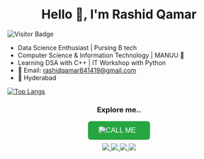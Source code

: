 <div align="center">
  <h1>Hello 👋, I'm Rashid Qamar</h1>
</div>

![Visitor Badge](https://visitor-badge.laobi.icu/badge?page_id=rashid-qamar.rashid-qamar)

- Data Science Enthusiast | Pursing B tech
- Computer Science & Information Technology | MANUU 🦋
- Learning DSA with C++ | IT Workshop with Python
- 📩 Email: rashidqamar841419@gmail.com
- 📍 Hyderabad


[![Top Langs](https://github-readme-stats.vercel.app/api/top-langs/?username=rashid-qamar&layout=compact&hide=html,css&langs_count=6&theme=default)](https://github.com/anuraghazra/github-readme-stats)



<div align="center">
  <h3>Explore me..</h3>
  <button onclick="alert('Contact: +91-8179863366')" style="background-color:#26a641;color:white;border:none;padding:12px 24px;border-radius:6px;font-size:16px;cursor:pointer;display:inline-flex;align-items:center;margin-bottom:8px;">
    <img src="https://img.shields.io/badge/CALL%20ME-Click%20to%20Show-brightgreen?style=for-the-badge&logo=phone&logoColor=white" alt="CALL ME" style="margin-right:8px;border-radius:4px;"/>
  </button>
  <br/>
  <a href="mailto:rashidqamar841419@gmail.com">
    <img src="https://img.shields.io/badge/Gmail-D14836?style=for-the-badge&logo=gmail&logoColor=white"/>
  </a>
  <a href="https://linkedin.com/in/rashid-qamar">
    <img src="https://img.shields.io/badge/LinkedIn-0077B5?style=for-the-badge&logo=linkedin&logoColor=white"/>
  </a>
  <a href="https://twitter.com/RashidQ60876701">
    <img src="https://img.shields.io/badge/Twitter-1DA1F2?style=for-the-badge&logo=twitter&logoColor=white"/>
  </a>
  <a href="https://github.com/rashid-qamar">
    <img src="https://img.shields.io/badge/GitHub-181717?style=for-the-badge&logo=github&logoColor=white"/>
  </a>
</div>
